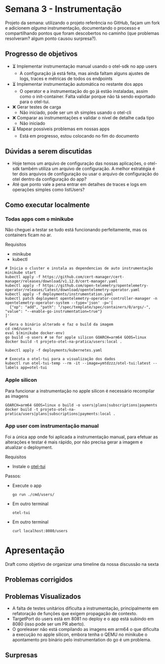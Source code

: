 # Semana 3 - Instrumentação

Projeto da semana: utilizando o projeto referência no GitHub, façam um fork e adicionem _alguma_ instrumentação, documentando o processo e compartilhando pontos que foram descobertos no caminho (que problemas resolveram? algum ponto causou surpresa?).

## Progresso de objetivos
- ⏳  Implementar instrumentação manual usando o otel-sdk no app users
    - A configuração já está feita, mas ainda faltam alguns ajustes de logs, traces e métricas de todos os endpoints
- ⏳  Implementar instrumentação automática no restante dos apps
    - O operator e a instrumentação do go já estão instaladas, assim como o init-container. Falta validar porque não tá sendo exportado para o otel-tui.
- ❌ Gerar testes de carga
    - Não iniciado, pode ser um sh simples usando o otel-cli
- ❌ Comparar as instrumentações e validar o nível de detalhe cada tipo
    - Não iniciado
- ⏳ Mapear possíveis problemas em nossas apps
    - Está em progresso, estou colocando no fim do documento

## Dúvidas a serem discutidas
- Hoje temos um arquivo de configuração das nossas aplicações, o otel-sdk também utiliza um arquivo de configuração. A melhor estratégia é ter dois arquivos de configuração ou usar o arquivo de configuração do otel dentro da configuração do app?
- Até que ponto vale a pena entrar em detalhes de traces e logs em operações simples como listUsers?


## Como executar localmente 
### Todas apps com o minikube

Não cheguei a testar se tudo está funcionando perfeitamente, mas os containers ficam no ar.

Requisitos
- minikube
- kubectl

```terminal
# Inicia o cluster e instala as dependencias de auto instrumentação
minikube start
kubectl apply -f https://github.com/cert-manager/cert-manager/releases/download/v1.12.0/cert-manager.yaml
kubectl apply -f https://github.com/open-telemetry/opentelemetry-operator/releases/latest/download/opentelemetry-operator.yaml
kubectl apply -f deployments/instrumentation.yaml
kubectl patch deployment opentelemetry-operator-controller-manager -n opentelemetry-operator-system --type='json' -p='[
  {"op": "add", "path": "/spec/template/spec/containers/0/args/-", "value": "--enable-go-instrumentation=true"}
]'

# Gera o binário alterado e faz o build da imagem
cd cmd/users
eval $(minikube docker-env)
go build -o users # se for apple silicon GOARCH=arm64 GOOS=linux
docker build -t projeto-otel-na-pratica/users:local .

kubectl apply -f deployments/kubernetes.yaml

# Executa o otel-tui para a visualização dos dados
kubectl run otel-tui-temp --rm -it --image=ymtdzzz/otel-tui:latest --labels app=otel-tui
```

### Apple silicon

Para funcionar a instrumentação no apple silicon é necessário recompilar as imagens 
```
GOARCH=arm64 GOOS=linux o build -o users|plans|subscriptions|payments
docker build -t projeto-otel-na-pratica/users|plans|subscriptions|payments:local .
```

### App user com instrumentação manual
Foi a única app onde foi aplicada a instrumentação manual, para efetuar as alterações e testar é mais rápido, por não precisa gerar a imagem e atualizar o deployment.

Requisitos
- Instale o [otel-tui](https://github.com/ymtdzzz/otel-tui?tab=readme-ov-file#homebrew)

Passos:
- Execute o app
    ```terminal
    go run ./cmd/users/
    ```
- Em outro terminal
    ```terminal
    otel-tui
    ```
- Em outro terminal
    ```terminal
    curl localhost:8080/users
    ```

# Apresentação
Draft como objetivo de organizar uma timeline da nossa discussão na sexta

## Problemas corrigidos

## Problemas Visualizados
- A falta de testes unitários dificulta a instrumentação, principalmente em refatoração de funções que exigem propagação de contexto.
- TargetPort do users está em 8081 no deploy e o app está subindo em 8080 (isso pode ser um PR aberto).
- O goreleaser não está compilando as imagens em arm64 o que dificulta a execução no apple silicon, embora tenha o QEMU no minikube o apontamento pro binário pelo instrumentation do go é um problema.

## Surpresas

